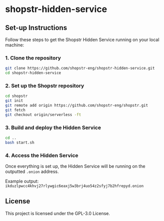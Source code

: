 # shopstr-hidden-service

## Set-up Instructions

Follow these steps to get the Shopstr Hidden Service running on your local machine:

### 1. Clone the repository

```bash
git clone https://github.com/shopstr-eng/shopstr-hidden-service.git
cd shopstr-hidden-service
```

### 2. Set up the Shopstr repository

```bash
cd shopstr
git init
git remote add origin https://github.com/shopstr-eng/shopstr.git
git fetch
git checkout origin/serverless -ft
```

### 3. Build and deploy the Hidden Service

```bash
cd ..
bash start.sh
```

### 4. Access the Hidden Service

Once everything is set up, the Hidden Service will be running on the outputted `.onion` address.

Example output: `ikduzlpwcc4khvj27rlywgic6eaxj5w3brj4uo54z2sfyj7b2hfrepyd.onion`

## License

This project is licensed under the GPL-3.0 License.

